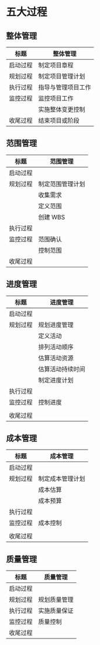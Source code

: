 # 五大过程

## 整体管理

| 标题     | 整体管理           |
| -------- | ------------------ |
| 启动过程 | 制定项目章程       |
| 规划过程 | 制定项目管理计划   |
| 执行过程 | 指导与管理项目工作 |
| 监控过程 | 监控项目工作       |
|          | 实施整体变更控制   |
| 收尾过程 | 结束项目或阶段     |

## 范围管理

| 标题     | 范围管理         |
| -------- | ---------------- |
| 启动过程 |                  |
| 规划过程 | 制定范围管理计划 |
|          | 收集需求         |
|          | 定义范围         |
|          | 创建 WBS         |
| 执行过程 |                  |
| 监控过程 | 范围确认         |
|          | 控制范围         |
| 收尾过程 |                  |

## 进度管理

| 标题     | 进度管理         |
| -------- | ---------------- |
| 启动过程 |                  |
| 规划过程 | 规划进度管理     |
|          | 定义活动         |
|          | 排列活动顺序     |
|          | 估算活动资源     |
|          | 估算活动持续时间 |
|          | 制定进度计划     |
| 执行过程 |                  |
| 监控过程 | 控制进度         |
|          |                  |
| 收尾过程 |                  |

## 成本管理

| 标题     | 成本管理         |
| -------- | ---------------- |
| 启动过程 |                  |
| 规划过程 | 制定成本管理计划 |
|          | 成本估算         |
|          | 成本预算         |
| 执行过程 |                  |
| 监控过程 | 成本控制         |
|          |                  |
| 收尾过程 |                  |

## 质量管理

| 标题     | 质量管理     |
| -------- | ------------ |
| 启动过程 |              |
| 规划过程 | 规划质量管理 |
| 执行过程 | 实施质量保证 |
| 监控过程 | 质量控制     |
| 收尾过程 |              |
